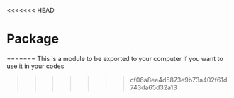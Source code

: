 <<<<<<< HEAD
# Package
=======
This is a module to be exported to your computer if you want to use it in your codes
>>>>>>> cf06a8ee4d5873e9b73a402f61d743da65d32a13
